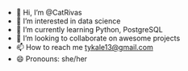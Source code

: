 - 👋 Hi, I’m @CatRivas
- 👀 I’m interested in data science
- 🌱 I’m currently learning Python, PostgreSQL
- 💞️ I’m looking to collaborate on awesome projects 
- 📫 How to reach me tykale13@gmail.com
- 😄 Pronouns: she/her

<!---
CatRivas/CatRivas is a ✨ special ✨ repository because its `README.md` (this file) appears on your GitHub profile.
You can click the Preview link to take a look at your changes.
--->
